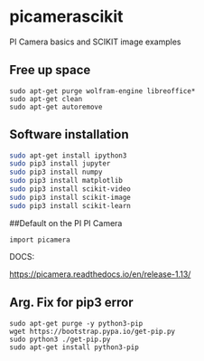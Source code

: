# picamerascikit
PI Camera basics and SCIKIT image examples

## Free up space
```
sudo apt-get purge wolfram-engine libreoffice* 
sudo apt-get clean
sudo apt-get autoremove

```

## Software installation
```bash
sudo apt-get install ipython3
sudo pip3 install jupyter
sudo pip3 install numpy
sudo pip3 install matplotlib
sudo pip3 install scikit-video
sudo pip3 install scikit-image
sudo pip3 install scikit-learn
```
##Default on the PI
PI Camera

`import picamera`

DOCS:

https://picamera.readthedocs.io/en/release-1.13/

## Arg. Fix for pip3 error
```
sudo apt-get purge -y python3-pip
wget https://bootstrap.pypa.io/get-pip.py
sudo python3 ./get-pip.py
sudo apt-get install python3-pip
```
